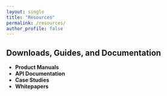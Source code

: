 ```yaml
---
layout: single
title: "Resources"
permalink: /resources/
author_profile: false
---
```

## Downloads, Guides, and Documentation

- **Product Manuals**
- **API Documentation**
- **Case Studies**
- **Whitepapers**
